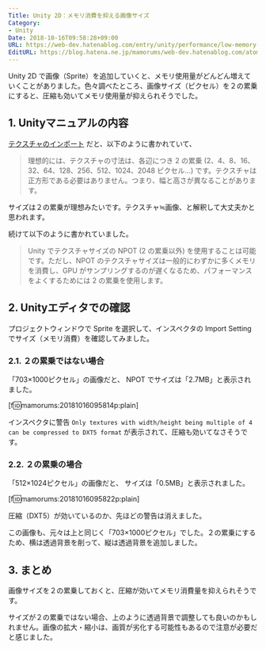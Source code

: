 ```yaml
---
Title: Unity 2D：メモリ消費を抑える画像サイズ
Category:
- Unity
Date: 2018-10-16T09:58:28+09:00
URL: https://web-dev.hatenablog.com/entry/unity/performance/low-memory-size-sprite
EditURL: https://blog.hatena.ne.jp/mamorums/web-dev.hatenablog.com/atom/entry/10257846132654221818
---
```


Unity 2D で画像（Sprite）を追加していくと、メモリ使用量がどんどん増えていくことがありました。色々調べたところ、画像サイズ（ピクセル）を２の累乗にすると、圧縮も効いてメモリ使用量が抑えられそうでした。


## 1. Unityマニュアルの内容
[テクスチャのインポート](https://docs.unity3d.com/ja/current/Manual/ImportingTextures.html) だと、以下のように書かれていて、

> 理想的には、テクスチャの寸法は、各辺につき 2 の累乗 (2、4、8、16、32、64、128、256、512、1024、2048 ピクセル…) です。テクスチャは正方形である必要はありません。つまり、幅と高さが異なることがあります。

サイズは２の累乗が理想みたいです。テクスチャ≒画像、と解釈して大丈夫かと思われます。

続けて以下のように書かれていました。

> Unity でテクスチャサイズの NPOT (2 の累乗以外) を使用することは可能です。ただし、NPOT のテクスチャサイズは一般的にわずかに多くメモリを消費し、GPU がサンプリングするのが遅くなるため、パフォーマンスをよくするためには 2 の累乗を使用します。


## 2. Unityエディタでの確認
プロジェクトウィンドウで Sprite を選択して、インスペクタの Import Setting でサイズ（メモリ消費）を確認してみました。

### 2.1. ２の累乗ではない場合
「703×1000ピクセル」の画像だと、 NPOT でサイズは「2.7MB」と表示されました。

[f:id:mamorums:20181016095814p:plain]

インスペクタに警告 `Only textures with width/height being multiple of 4 can be compressed to DXT5 format` が表示されて、圧縮も効いてなさそうです。


### 2.2. ２の累乗の場合
「512×1024ピクセル」の画像だと、 サイズは「0.5MB」と表示されました。

[f:id:mamorums:20181016095822p:plain]

圧縮（DXT5）が効いているのか、先ほどの警告は消えました。

この画像も、元々は上と同じく「703×1000ピクセル」でした。２の累乗にするため、横は透過背景を削って、縦は透過背景を追加しました。


## 3. まとめ
画像サイズを２の累乗しておくと、圧縮が効いてメモリ消費量を抑えられそうです。

サイズが２の累乗ではない場合、上のように透過背景で調整しても良いのかもしれません。画像の拡大・縮小は、画質が劣化する可能性もあるので注意が必要だと感じました。
